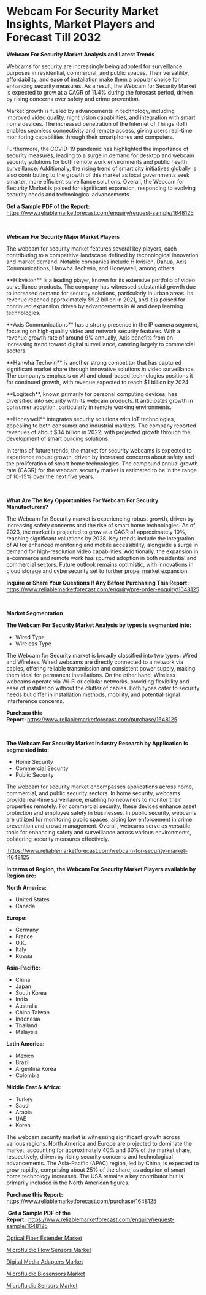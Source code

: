 <p><h1>Webcam For Security Market Insights, Market Players and Forecast Till 2032</h1></p><p><strong>Webcam For Security Market Analysis and Latest Trends</strong></p>
<p><p>Webcams for security are increasingly being adopted for surveillance purposes in residential, commercial, and public spaces. Their versatility, affordability, and ease of installation make them a popular choice for enhancing security measures. As a result, the Webcam for Security Market is expected to grow at a CAGR of 11.4% during the forecast period, driven by rising concerns over safety and crime prevention.</p><p>Market growth is fueled by advancements in technology, including improved video quality, night vision capabilities, and integration with smart home devices. The increased penetration of the Internet of Things (IoT) enables seamless connectivity and remote access, giving users real-time monitoring capabilities through their smartphones and computers.</p><p>Furthermore, the COVID-19 pandemic has highlighted the importance of security measures, leading to a surge in demand for desktop and webcam security solutions for both remote work environments and public health surveillance. Additionally, the rising trend of smart city initiatives globally is also contributing to the growth of this market as local governments seek smarter, more efficient surveillance solutions. Overall, the Webcam for Security Market is poised for significant expansion, responding to evolving security needs and technological advancements.</p></p>
<p><strong>Get a Sample PDF of the Report:&nbsp;</strong> <a href="https://www.reliablemarketforecast.com/enquiry/request-sample/1648125?utm_campaign=1900&utm_medium=2&utm_source=Github&utm_content=ia&utm_term=06042025&utm_id=webcam-for-security">https://www.reliablemarketforecast.com/enquiry/request-sample/1648125</a></p>
<p>&nbsp;</p>
<p><strong>Webcam For Security Major Market Players</strong></p>
<p><p>The webcam for security market features several key players, each contributing to a competitive landscape defined by technological innovation and market demand. Notable companies include Hikvision, Dahua, Axis Communications, Hanwha Techwin, and Honeywell, among others.</p><p>**Hikvision** is a leading player, known for its extensive portfolio of video surveillance products. The company has witnessed substantial growth due to increased demand for security solutions, particularly in urban areas. Its revenue reached approximately $9.2 billion in 2021, and it is poised for continued expansion driven by advancements in AI and deep learning technologies.</p><p>**Axis Communications** has a strong presence in the IP camera segment, focusing on high-quality video and network security features. With a revenue growth rate of around 9% annually, Axis benefits from an increasing trend toward digital surveillance, catering largely to commercial sectors.</p><p>**Hanwha Techwin** is another strong competitor that has captured significant market share through innovative solutions in video surveillance. The company’s emphasis on AI and cloud-based technologies positions it for continued growth, with revenue expected to reach $1 billion by 2024.</p><p>**Logitech**, known primarily for personal computing devices, has diversified into security with its webcam products. It anticipates growth in consumer adoption, particularly in remote working environments.</p><p>**Honeywell** integrates security solutions with IoT technologies, appealing to both consumer and industrial markets. The company reported revenues of about $34 billion in 2022, with projected growth through the development of smart building solutions.</p><p>In terms of future trends, the market for security webcams is expected to experience robust growth, driven by increased concerns about safety and the proliferation of smart home technologies. The compound annual growth rate (CAGR) for the webcam security market is estimated to be in the range of 10-15% over the next five years.</p></p>
<p>&nbsp;</p>
<p><strong>What Are The Key Opportunities For Webcam For Security Manufacturers?</strong></p>
<p><p>The Webcam for Security market is experiencing robust growth, driven by increasing safety concerns and the rise of smart home technologies. As of 2023, the market is projected to grow at a CAGR of approximately 10%, reaching significant valuations by 2028. Key trends include the integration of AI for enhanced monitoring and mobile accessibility, alongside a surge in demand for high-resolution video capabilities. Additionally, the expansion in e-commerce and remote work has spurred adoption in both residential and commercial sectors. Future outlook remains optimistic, with innovations in cloud storage and cybersecurity set to further propel market expansion.</p></p>
<p><strong>Inquire or Share Your Questions If Any Before Purchasing This Report:</strong> <a href="https://www.reliablemarketforecast.com/enquiry/pre-order-enquiry/1648125?utm_campaign=1900&utm_medium=2&utm_source=Github&utm_content=ia&utm_term=06042025&utm_id=webcam-for-security">https://www.reliablemarketforecast.com/enquiry/pre-order-enquiry/1648125</a></p>
<p>&nbsp;</p>
<p><strong>Market Segmentation</strong></p>
<p><strong>The Webcam For Security Market Analysis by types is segmented into:</strong></p>
<p><ul><li>Wired Type</li><li>Wireless Type</li></ul></p>
<p><p>The Webcam for Security market is broadly classified into two types: Wired and Wireless. Wired webcams are directly connected to a network via cables, offering reliable transmission and consistent power supply, making them ideal for permanent installations. On the other hand, Wireless webcams operate via Wi-Fi or cellular networks, providing flexibility and ease of installation without the clutter of cables. Both types cater to security needs but differ in installation methods, mobility, and potential signal interference concerns.</p></p>
<p><strong>Purchase this Report:&nbsp;</strong><a href="https://www.reliablemarketforecast.com/purchase/1648125?utm_campaign=1900&utm_medium=2&utm_source=Github&utm_content=ia&utm_term=06042025&utm_id=webcam-for-security">https://www.reliablemarketforecast.com/purchase/1648125</a></p>
<p>&nbsp;</p>
<p><strong>The Webcam For Security Market Industry Research by Application is segmented into:</strong></p>
<p><ul><li>Home Security</li><li>Commercial Security</li><li>Public Security</li></ul></p>
<p><p>The webcam for security market encompasses applications across home, commercial, and public security sectors. In home security, webcams provide real-time surveillance, enabling homeowners to monitor their properties remotely. For commercial security, these devices enhance asset protection and employee safety in businesses. In public security, webcams are utilized for monitoring public spaces, aiding law enforcement in crime prevention and crowd management. Overall, webcams serve as versatile tools for enhancing safety and surveillance across various environments, bolstering security measures effectively.</p></p>
<p><a href="https://www.reliablemarketforecast.com/webcam-for-security-market-r1648125?utm_campaign=1900&utm_medium=2&utm_source=Github&utm_content=ia&utm_term=06042025&utm_id=webcam-for-security">&nbsp;https://www.reliablemarketforecast.com/webcam-for-security-market-r1648125</a></p>
<p><strong>In terms of Region, the Webcam For Security Market Players available by Region are:</strong></p>
<p>
    <p> <strong> North America: </strong>
        <ul>
            <li>United States</li>
            <li>Canada</li>
        </ul>
        </p> 
    <p> <strong> Europe: </strong>
        <ul>
            <li>Germany</li>
            <li>France</li>
            <li>U.K.</li>
            <li>Italy</li>
            <li>Russia</li>
        </ul>
        </p> 
    <p> <strong> Asia-Pacific: </strong>
        <ul>
            <li>China</li>
            <li>Japan</li>
            <li>South Korea</li>
            <li>India</li>
            <li>Australia</li>
            <li>China Taiwan</li>
            <li>Indonesia</li>
            <li>Thailand</li>
            <li>Malaysia</li>
        </ul>
        </p> 
    <p> <strong> Latin America: </strong>
        <ul>
            <li>Mexico</li>
            <li>Brazil</li>
            <li>Argentina Korea</li>
            <li>Colombia</li>
        </ul>
        </p> 
    <p> <strong> Middle East & Africa: </strong>
        <ul>
            <li>Turkey</li>
            <li>Saudi</li>
            <li>Arabia</li>
            <li>UAE</li>
            <li>Korea</li>
        </ul>
    </p>
    </p>
<p><p>The webcam security market is witnessing significant growth across various regions. North America and Europe are projected to dominate the market, accounting for approximately 40% and 30% of the market share, respectively, driven by rising security concerns and technological advancements. The Asia-Pacific (APAC) region, led by China, is expected to grow rapidly, comprising about 25% of the share, as adoption of smart home technology increases. The USA remains a key contributor but is primarily included in the North American figures.</p></p>
<p><strong>Purchase this Report: </strong><a href="https://www.reliablemarketforecast.com/purchase/1648125?utm_campaign=1900&utm_medium=2&utm_source=Github&utm_content=ia&utm_term=06042025&utm_id=webcam-for-security">https://www.reliablemarketforecast.com/purchase/1648125</a></p>
<p>&nbsp;<strong>Get a Sample PDF of the Report:&nbsp;&nbsp;</strong><a href="https://www.reliablemarketforecast.com/enquiry/request-sample/1648125?utm_campaign=1900&utm_medium=2&utm_source=Github&utm_content=ia&utm_term=06042025&utm_id=webcam-for-security">https://www.reliablemarketforecast.com/enquiry/request-sample/1648125</a></p>
<p><strong></strong></p>
<p><p><a href="https://github.com/sahoolipko6f/Market-Research-Report-List-1/blob/main/optical-fiber-extender-market.md?utm_campaign=1900&utm_medium=2&utm_source=Github&utm_content=ia&utm_term=06042025&utm_id=webcam-for-security">Optical Fiber Extender Market</a></p><p><a href="https://github.com/ranewknaller/Market-Research-Report-List-1/blob/main/microfluidic-flow-sensors-market.md?utm_campaign=1900&utm_medium=2&utm_source=Github&utm_content=ia&utm_term=06042025&utm_id=webcam-for-security">Microfluidic Flow Sensors Market</a></p><p><a href="https://github.com/wraggfomath/Market-Research-Report-List-1/blob/main/digital-media-adapters-market.md?utm_campaign=1900&utm_medium=2&utm_source=Github&utm_content=ia&utm_term=06042025&utm_id=webcam-for-security">Digital Media Adapters Market</a></p><p><a href="https://github.com/alawnhvicay/Market-Research-Report-List-1/blob/main/microfluidic-biosensors-market.md?utm_campaign=1900&utm_medium=2&utm_source=Github&utm_content=ia&utm_term=06042025&utm_id=webcam-for-security">Microfluidic Biosensors Market</a></p><p><a href="https://github.com/rogetspate12/Market-Research-Report-List-1/blob/main/microfluidic-sensors-market.md?utm_campaign=1900&utm_medium=2&utm_source=Github&utm_content=ia&utm_term=06042025&utm_id=webcam-for-security">Microfluidic Sensors Market</a></p></p>